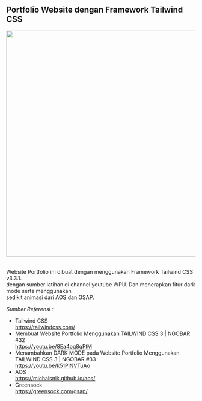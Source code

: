 ## Portfolio Website dengan Framework Tailwind CSS
<div>
  <img src="https://raw.githubusercontent.com/rioarya01/portfolio-tailwind/main/mockup-readme.png" width="600" />
</div>
<br/>

Website Portfolio ini dibuat dengan menggunakan Framework Tailwind CSS v3.3.1.<br>
dengan sumber latihan di channel youtube WPU. Dan menerapkan fitur dark mode serta menggunakan<br>
sedikit animasi dari AOS dan GSAP.

*Sumber Referensi :*<br>
- Tailwind CSS<br>
https://tailwindcss.com/<br>
- Membuat Website Portfolio Menggunakan TAILWIND CSS 3 | NGOBAR #32<br>
https://youtu.be/8Ea4oq8qFtM<br>
- Menambahkan DARK MODE pada Website Portfolio Menggunakan TAILWIND CSS 3 | NGOBAR #33<br>
https://youtu.be/k51PlNVTuAo<br>
- AOS<br>
https://michalsnik.github.io/aos/<br>
- Greensock<br>
https://greensock.com/gsap/<br>
